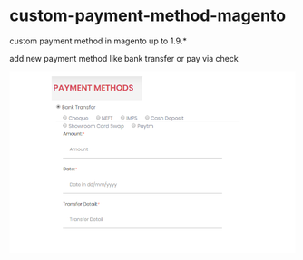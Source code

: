 # custom-payment-method-magento
custom payment method in magento up to 1.9.*

add new payment method like bank transfer or pay via check 


![alt text](https://raw.githubusercontent.com/dave1n1/custom-payment-method-magento/master/Screenshot_1.png) 
